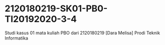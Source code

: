 # 2120180219-SK01-PB0-TI20192020-3-4
Studi kasus 01 mata kuliah PBO dari 2120180219 [Dara Melisa] Prodi Teknik Informatika
